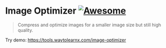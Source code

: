 # Image Optimizer [![Awesome](https://cdn.rawgit.com/sindresorhus/awesome/d7305f38d29fed78fa85652e3a63e154dd8e8829/media/badge.svg)](https://github.com/sindresorhus/awesome)

>Compress and optimize images for a smaller image size but still high quality.

Try demo: https://tools.waytolearnx.com/image-optimizer
